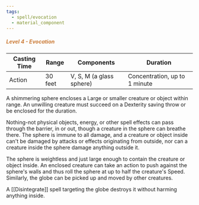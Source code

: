 ```yaml
---
tags:
  - spell/evocation
  - material_component
---
```

##### *<span style="color:rgb(203, 123, 55)">Level 4 - Evocation</span>*

|Casting Time|Range|Components|Duration|
|---|---|---|---|
|Action|30 feet|V, S, M (a glass sphere)|Concentration, up to 1 minute|

A shimmering sphere encloses a Large or smaller creature or object within range. An unwilling creature must succeed on a Dexterity saving throw or be enclosed for the duration. 

Nothing-not physical objects, energy, or other spell effects can pass through the barrier, in or out, though a creature in the sphere can breathe there. The sphere is immune to all damage, and a creature or object inside can't be damaged by attacks or effects originating from outside, nor can a creature inside the sphere damage anything outside it. 

The sphere is weightless and just large enough to contain the creature or object inside. An enclosed creature can take an action to push against the sphere's walls and thus roll the sphere at up to half the creature's Speed. Similarly, the globe can be picked up and moved by other creatures. 

A [[Disintegrate]] spell targeting the globe destroys it without harming anything inside. 